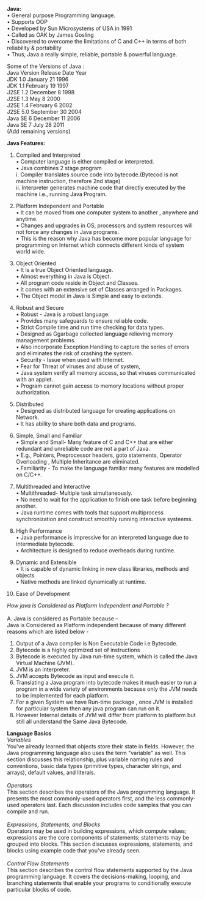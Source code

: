 **Java:**<br>
•	General purpose Programming language.<br>
•	Supports OOP<br>
•	Developed by Sun Microsystems of USA in 1991<br>
•	Called  as OAK by James Gosling <br>
•	Discovered to overcome the limitations of C and C++ in terms of both reliability & portability<br>
•	Thus, Java a really simple, reliable, portable & powerful language.<br>

Some of the Versions of Java :<br>
Java Version	Release Date	Year<br>
JDK 1.0	January 21	 1996<br>
JDK 1.1	February 19	 1997<br>
J2SE 1.2	December 8	 1998<br>
J2SE 1.3	May 8	 	2000<br>
J2SE 1.4	February 6	 2002<br>
J2SE 5.0	September 30	 2004<br>
Java SE 6	December 11	 2006<br>
Java SE 7	July 28	 2011<br>
(Add remaining versions)<br>


**Java Features:**<br>

1.	Compiled and Interpreted<br>
•	Computer language is either compiled or interpreted.<br>
•	Java combines 2 stage program<br>
i.	Compiler translates source code into bytecode.(Bytecod is not machine instruction, therefore 2nd stage)<br>
ii.	Interpreter generates machine code that directly executed by the machine i.e., running Java Program.<br>

2.	Platform Independent and Portable<br>
•	It can be moved from one computer system  to another , anywhere and anytime.<br>
•	Changes and upgrades in OS, processors and system resources will not force any changes in Java programs.<br>
•	This is the reason why Java has become more popular language for programming on Internet which connects different kinds of system world wide.<br>

3.	Object Oriented<br>
•	It is a true Object Oriented language.<br>
•	Almost everything in Java is Object.<br>
•	All program code reside in Object and Classes.<br>
•	It comes with an extensive set of Classes arranged in Packages.<br>
•	The Object model in Java is Simple and easy to extends.<br>

4.	Robust and Secure<br>
•	Robust - Java is a robust language.<br>
•	Provides many safeguards to ensure reliable code.<br>
•	Strict  Compile time and run time checking for data types.<br> 
•	Designed as Ggarbage collected language relieving memory management problems.<br>
•	Also incorporate Exception Handling to capture the series of errors and eliminates the risk of crashing the system.<br>
•	Security -  Issue when used with Internet. <br>
•	Fear for Threat of viruses and abuse of system,<br>
•	Java system verify all memory access, so that viruses communicated with an applet.<br>
•	Program cannot gain access to memory locations without proper authorization.<br>

5.	Distributed<br>
•	Designed as distributed language for creating applications on Network.<br>
•	It has ability to share both data and programs.<br>

6.	Simple, Small and Familiar<br>
•	Simple and Small- Many feature of C and C++ that are either redundant and unreliable code are not a part of Java.<br>
•	E.g., Pointers, Preprocessor headers, goto statements, Operator Overloading , Multiple Inheritance are eliminated.<br>
•	Familiarity -  To make the language familiar many features are modelled  on C/C++.<br>

7.	Multithreaded and Interactive<br>
•	Multithreaded- Multiple task simultaneously.<br>
•	No need to wait for the application to finish one task before beginning another.<br>
•	Java runtime comes with tools that support multiprocess synchronization and construct smoothly running interactive systeems.<br>

8.	High Performance<br>
•	Java performance is impressive for an interpreted language due to intermediate bytecode.<br>
•	Architecture is designed to reduce overheads during runtime.<br>

9.	Dynamic and Extensible<br>
•	It is capable of dynamic linking in new class libraries, methods and objects<br>
•	Native methods are linked dynamically at runtime.<br>

10.	Ease of Development<br>


*How java is Considered as Platform Independent and Portable ?*<br>
<br>
A. Java is considered as Portable because –<br>
Java is Considered as Platform independent because of many different reasons which are listed below -<br>
1.	Output of a Java compiler is Non Executable Code i.e Bytecode.<br>
2.	Bytecode is a highly optimized set of instructions<br>
3.	Bytecode is executed by Java run-time system, which is called the Java Virtual Machine (JVM).<br>
4.	JVM is an interpreter.<br>
5.	JVM accepts Bytecode as input and execute it.<br>
6.	Translating a Java program into bytecode makes it much easier to run a program in a wide variety of environments because only the JVM needs to be implemented for each platform.<br>
7.	For a given System we have Run-time package , once JVM is installed for particular system then any java program can run on it.<br>
8.	However Internal details of  JVM will differ from platform to platform but still all understand the Same Java Bytecode.<br>
 

**Language Basics**<br>
*Variables*<br>
You've already learned that objects store their state in fields. However, the Java programming language also uses the term "variable" as well. This section discusses this relationship, plus variable naming rules and conventions, basic data types (primitive types, character strings, and arrays), default values, and literals.<br><br>
*Operators*<br>
This section describes the operators of the Java programming language. It presents the most commonly-used operators first, and the less commonly-used operators last. Each discussion includes code samples that you can compile and run.<br><br>
*Expressions, Statements, and Blocks*<br>
Operators may be used in building expressions, which compute values; expressions are the core components of statements; statements may be grouped into blocks. This section discusses expressions, statements, and blocks using example code that you've already seen.<br><br>
*Control Flow Statements*<br>
This section describes the control flow statements supported by the Java programming language. It covers the decisions-making, looping, and branching statements that enable your programs to conditionally execute particular blocks of code.<br>
